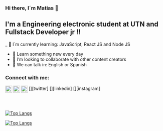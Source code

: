 ### Hi there, I´m Matias  👋

## I'm a Engineering electronic student at UTN and Fullstack Developer jr !!

_ 🚀 I´m currently learning: JavaScript, React JS and Node JS
- 🌱 Learn something new every day
- 👯 I’m looking to collaborate with other content creators
- 📣 We can talk in: English or Spanish


### Connect with me:

[<img align="left" alt="magne-matias | Twitter" width="22px" src="https://twitter.com/MatyyMagne" />][twitter]
[<img align="left" alt="magne-matias | LinkedIn" width="22px" src="https://www.linkedin.com/in/matias-magne-a5998b1b1/" />][linkedin]
[<img align="left" alt="magne-matias| Instagram" width="22px" src="https://www.instagram.com/mati.magne/" />][instagram]
 
<br />
<br />

[![Top Langs](https://github-readme-stats.vercel.app/api/top-langs/?username=magne-matias)](https://github.com/magne-matias/github-readme-stats)

[![Top Langs](https://github-readme-stats.vercel.app/api/top-langs/?username=magne-matias&layout=compact)](https://github.com/magne-matias/github-readme-stats)
